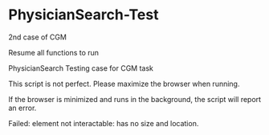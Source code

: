 # PhysicianSearch-Test
2nd case of CGM

Resume all functions to run

PhysicianSearch Testing case for CGM task

This script is not perfect. Please maximize the browser when running.

If the browser is minimized and runs in the background, the script will report an error.

Failed: element not interactable: has no size and location.
